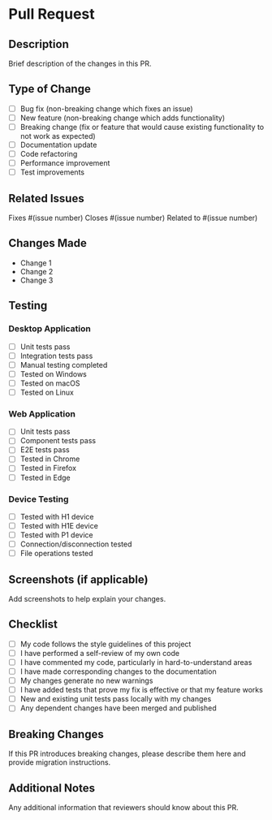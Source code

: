# Pull Request

## Description

Brief description of the changes in this PR.

## Type of Change

- [ ] Bug fix (non-breaking change which fixes an issue)
- [ ] New feature (non-breaking change which adds functionality)
- [ ] Breaking change (fix or feature that would cause existing functionality to not work as expected)
- [ ] Documentation update
- [ ] Code refactoring
- [ ] Performance improvement
- [ ] Test improvements

## Related Issues

Fixes #(issue number)
Closes #(issue number)
Related to #(issue number)

## Changes Made

- Change 1
- Change 2
- Change 3

## Testing

### Desktop Application

- [ ] Unit tests pass
- [ ] Integration tests pass
- [ ] Manual testing completed
- [ ] Tested on Windows
- [ ] Tested on macOS
- [ ] Tested on Linux

### Web Application

- [ ] Unit tests pass
- [ ] Component tests pass
- [ ] E2E tests pass
- [ ] Tested in Chrome
- [ ] Tested in Firefox
- [ ] Tested in Edge

### Device Testing

- [ ] Tested with H1 device
- [ ] Tested with H1E device
- [ ] Tested with P1 device
- [ ] Connection/disconnection tested
- [ ] File operations tested

## Screenshots (if applicable)

Add screenshots to help explain your changes.

## Checklist

- [ ] My code follows the style guidelines of this project
- [ ] I have performed a self-review of my own code
- [ ] I have commented my code, particularly in hard-to-understand areas
- [ ] I have made corresponding changes to the documentation
- [ ] My changes generate no new warnings
- [ ] I have added tests that prove my fix is effective or that my feature works
- [ ] New and existing unit tests pass locally with my changes
- [ ] Any dependent changes have been merged and published

## Breaking Changes

If this PR introduces breaking changes, please describe them here and provide migration instructions.

## Additional Notes

Any additional information that reviewers should know about this PR.
